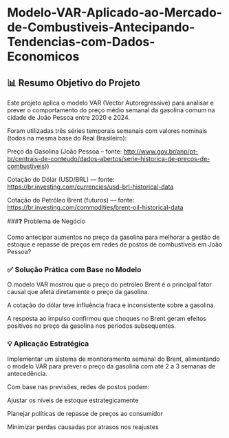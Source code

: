 # Modelo-VAR-Aplicado-ao-Mercado-de-Combustiveis-Antecipando-Tendencias-com-Dados-Economicos

## 📊 Resumo Objetivo do Projeto

Este projeto aplica o modelo VAR (Vector Autoregressive) para analisar e prever o comportamento do preço médio semanal da gasolina comum na cidade de João Pessoa entre 2020 e 2024.

Foram utilizadas três séries temporais semanais com valores nominais (todos na mesma base do Real Brasileiro):

Preço da Gasolina (João Pessoa – fonte: http://www.gov.br/anp/pt-br/centrais-de-conteudo/dados-abertos/serie-historica-de-precos-de-combustiveis))

Cotação do Dólar (USD/BRL) — fonte: https://br.investing.com/currencies/usd-brl-historical-data

Cotação do Petróleo Brent (futuros) — fonte: https://br.investing.com/commodities/brent-oil-historical-data

###❓ Problema de Negócio

Como antecipar aumentos no preço da gasolina para melhorar a gestão de estoque e repasse de preços em redes de postos de combustíveis em João Pessoa?

### ✅ Solução Prática com Base no Modelo

O modelo VAR mostrou que o preço do petróleo Brent é o principal fator causal que afeta diretamente o preço da gasolina.

A cotação do dólar teve influência fraca e inconsistente sobre a gasolina.

A resposta ao impulso confirmou que choques no Brent geram efeitos positivos no preço da gasolina nos períodos subsequentes.

### 💡 Aplicação Estratégica

Implementar um sistema de monitoramento semanal do Brent, alimentando o modelo VAR para prever o preço da gasolina com até 2 a 3 semanas de antecedência.

Com base nas previsões, redes de postos podem:

Ajustar os níveis de estoque estrategicamente

Planejar políticas de repasse de preços ao consumidor

Minimizar perdas causadas por atrasos nos reajustes
